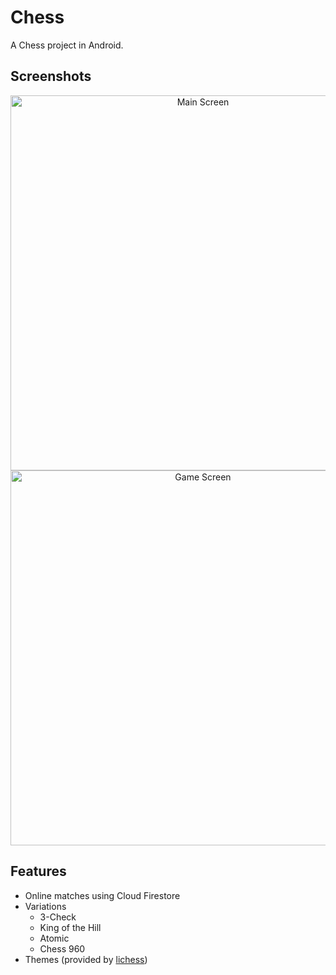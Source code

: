 # Chess

A Chess project in Android.

## Screenshots

<p align="center">
    <img alt="Main Screen" src="https://user-images.githubusercontent.com/63877260/170233174-41b2dbbc-df89-43da-a4c7-edcec655a51e.png" height=600 />
    <img alt="Game Screen" src="https://user-images.githubusercontent.com/63877260/170233197-a2e37512-5691-4526-9fa6-c325c0527e77.png" height=600 />
</p>
    
## Features

- Online matches using Cloud Firestore
- Variations
    - 3-Check
    - King of the Hill
    - Atomic
    - Chess 960
- Themes (provided by [lichess](https://github.com/lichess-org/lila))
